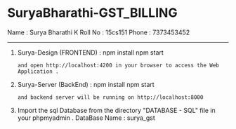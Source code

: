 # SuryaBharathi-GST_BILLING

Name : Surya Bharathi K 
Roll No : 15cs151
Phone : 7373453452

____________________________________________________________________

1. Surya-Design (FRONTEND) : 
        npm install
        npm start
    ```       
   and open http://localhost:4200 in your browser to access the Web Application .

2. Surya-Server (BackEnd)  : 
		npm install
        npm start
    ```       
   and backend server will be running on http://localhost:8000 

3. Import the sql Database from the directory "DATABASE - SQL" file in your phpmyadmin .
        DataBase Name   :  surya_gst 
        